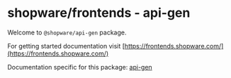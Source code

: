 # shopware/frontends - api-gen

Welcome to `@shopware/api-gen` package.

For getting started documentation visit [https://frontends.shopware.com/](https://frontends.shopware.com/)

Documentation specific for this package: [api-gen](https://frontends.shopware.com/packages/api-gen.html)
